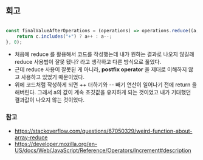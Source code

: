 ## 회고 

```javascript

const finalValueAfterOperations = (operations) => operations.reduce((a, c) => {
    return c.includes("+") ? a++ : a--;
}, 0); 

```

- 처음에 reduce 를 활용해서 코드를 작성했는데 내가 원하는 결과로 나오지 않길래 reduce 사용법이 잘못 됐나? 라고 생각하고 다른 방식으로 풀었다.
- 근데 reduce 사용이 잘못된 게 아니라, **postfix operator** 을 제대로 이해하지 않고 사용하고 있었기 때문이었다.
- 위에 코드처럼 작성하게 되면 ++ 더하기와 -- 빼기 연산이 일어나기 전에 return 을 해버린다. 그래서 a의 값이 계속 초깃값을 유지하게 되는 것이었고 내가 기대했던 결과값이 나오지 않는 것이었다.

### 참고
- https://stackoverflow.com/questions/67050329/weird-function-about-array-reduce
- https://developer.mozilla.org/en-US/docs/Web/JavaScript/Reference/Operators/Increment#description